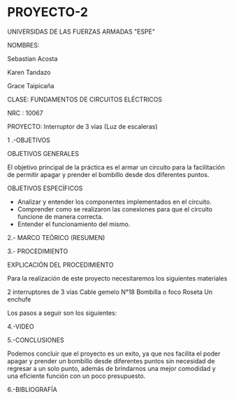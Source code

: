 # PROYECTO-2

UNIVERSIDAS DE LAS FUERZAS ARMADAS "ESPE"


NOMBRES:

Sebastian Acosta

Karen Tandazo

Grace Taipicaña

CLASE: FUNDAMENTOS DE CIRCUITOS ELÉCTRICOS

NRC : 10067

PROYECTO: Interruptor de 3 vías (Luz de escaleras)

1 .-OBJETIVOS

OBJETIVOS GENERALES

El objetivo principal de la práctica es el armar un circuito para la facilitación de permitir apagar y prender el bombillo desde dos diferentes puntos.

OBJETIVOS ESPECÍFICOS

- Analizar y entender los componentes implementados en el circuito. 
- Comprender como se realizaron las conexiones para que el circuito funcione de manera correcta.
- Entender el funcionamiento del mismo.

2.- MARCO TEÓRICO (RESUMEN)



3.- PROCEDIMIENTO

EXPLICACIÓN DEL PROCEDIMIENTO

Para la realización de este proyecto necesitaremos los siguientes materiales

2 interruptores de 3 vías
Cable gemelo N°18
Bombilla o foco
Roseta 
Un enchufe

Los pasos a seguir son los siguientes:





4.-VIDEO



5.-CONCLUSIONES

Podemos concluir que el proyecto es un exito, ya que nos facilita el poder apagar y prender un bombillo desde diferentes puntos sin necesidad de regresar a un solo punto, además de brindarnos una mejor comodidad y una eficiente función con un poco presupuesto. 


6.-BIBLIOGRAFÍA

